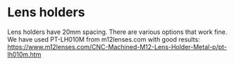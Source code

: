 # Lens holders
Lens holders have 20mm spacing. There are various options that work fine.
We have used PT-LH010M from m12lenses.com with good results:
https://www.m12lenses.com/CNC-Machined-M12-Lens-Holder-Metal-p/pt-lh010m.htm
